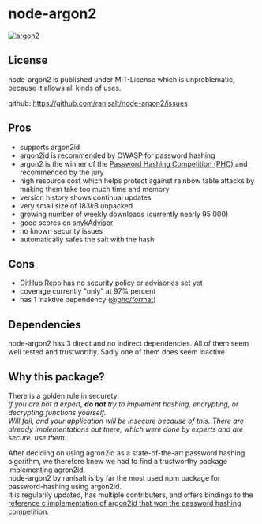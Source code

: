 # node-argon2
[![argon2](https://snyk.io/advisor/npm-package/argon2/badge.svg)](https://snyk.io/advisor/npm-package/argon2)

## License
node-argon2 is published under MIT-License which is unproblematic, because it allows all kinds of uses.

github: https://github.com/ranisalt/node-argon2/issues

## Pros
* supports argon2id
* argon2id is recommended by OWASP for password hashing
* argon2 is the winner of the [Password Hashing Competition (PHC)](https://www.password-hashing.net/) and recommended by the jury
* high resource cost which helps protect against rainbow table attacks by making them take too much time and memory
* version history shows continual updates
* very small size of 183kB unpacked
* growing number of weekly downloads (currently nearly 95 000)
* good scores on [snykAdvisor](https://snyk.io/advisor/npm-package/argon2)
* no known security issues
* automatically safes the salt with the hash

## Cons
* GitHub Repo has no security policy or advisories set yet
* coverage currently "only" at 97% percent
* has 1 inaktive dependency ([@phc/format](https://snyk.io/advisor/npm-package/@phc/format))

## Dependencies
node-argon2 has 3 direct and no indirect dependencies. All of them seem well tested and trustworthy. 
Sadly one of them does seem inactive.

## Why this package?

There is a golden rule in securety: <br>
*If you are not a expert,*  ***do not*** *try to implement hashing, encrypting, or decrypting functions yourself.* <br>
*Will fail, and your application will be insecure because of this. There are already implementations out there, which were done by experts and are secure. use them.*<br>

After deciding on using agron2id as a state-of-the-art password hashing algorithm, we therefore knew we had to find a trustworthy package implementing agron2id.<br>
node-argon2 by ranisalt is by far the most used npm package for password-hashing using argon2id.<br>
It is regularily updated, has multiple contributers, and offers bindings to the [reference c implementation of argon2id that won the password hashing competition](https://github.com/P-H-C/phc-winner-argon2).<br>

